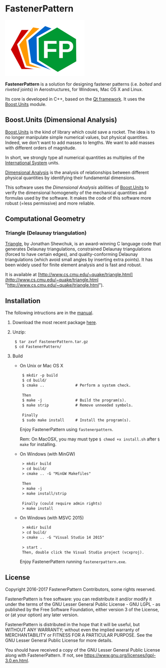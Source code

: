 # FastenerPattern

![logo_256x256.png](src/icons/logo/logo_256x256.png)

**FastenerPattern** is a solution for designing fastener patterns
(i.e. *bolted* and *riveted* joints) in Aerostructures, for Windows, Mac OS X and Linux.

Its core is developed in C++, based on the [Qt framework](https://www.qt.io/ "Qt framework").
It uses the [Boost.Units](http://boost.org/libs/units "http://boost.org/libs/units") module.


## Boost.Units (Dimensional Analysis)

[Boost.Units](http://boost.org/libs/units "http://boost.org/libs/units")
is the kind of library which could save a rocket.
The idea is to no longer manipulate simple numerical values, but physical quantities.
Indeed, we don't want to add masses to lengths.
We want to add masses with different orders of magnitude.

In short, we strongly type all numerical quantities as multiples of the
[International System](https://en.wikipedia.org/wiki/International_system
"https://en.wikipedia.org/wiki/International_system") units.

[Dimensional Analysis](https://en.wikipedia.org/wiki/Dimensional_analysis
"https://en.wikipedia.org/wiki/Dimensional_analysis")
is the analysis of relationships between different physical quantities
by identifying their fundamental dimensions.

This software uses the *Dimensional Analysis* abilities of
[Boost.Units](http://boost.org/libs/units "http://boost.org/libs/units")
to verify the dimensional homogeneity of the mechanical quantities and formulas used by the software.
It makes the code of this software more robust (=less permissive) and more reliable.


## Computational Geometry

### Triangle (Delaunay triangulation)

[Triangle](http://www.cs.cmu.edu/~quake/triangle.html "http://www.cs.cmu.edu/~quake/triangle.html"),
by Jonathan Shewchuk, is an award-winning C language code that generates Delaunay triangulations,
constrained Delaunay triangulations (forced to have certain edges), and quality-conforming
Delaunay triangulations (which avoid small angles by inserting extra points).
It has been widely used for finite element analysis and is fast and robust.

It is available at [http://www.cs.cmu.edu/~quake/triangle.html](http://www.cs.cmu.edu/~quake/triangle.html "http://www.cs.cmu.edu/~quake/triangle.html").



## Installation

The following intructions are in the
[manual](user-manual/User_Manual.pdf "User_Manual.pdf").

1. Download the most recent package
[here](https://github.com/setvisible/fastenerpattern/releases "Last Releases").

2. Unzip:

        $ tar zxvf FastenerPattern.tar.gz
        $ cd FastenerPattern/

3. Build

     - On Unix or Mac OS X

            $ mkdir -p build
            $ cd build/
            $ cmake ..              # Perform a system check.

            Then
            $ make -j               # Build the program(s).
            $ make strip            # Remove unneeded symbols.

            Finally
            $ sudo make install     # Install the program(s).

        Enjoy FastenerPattern using `fastenerpattern`.

        Rem: On MacOSX, you may must type
        `$ chmod +x install.sh`
        after `$ make` for installing.


     - On Windows (with MinGW)

            > mkdir build
            > cd build/
            > cmake .. -G "MinGW Makefiles"

            Then
            > make -j
            > make install/strip

            Finally (could require admin rights)
            > make install



     - On Windows (with MSVC 2015)

            > mkdir build
            > cd build/
            > cmake .. -G "Visual Studio 14 2015"

            > start .
            Then, double click the Visual Studio project (vcxproj).

        Enjoy FastenerPattern running `fastenerpattern.exe`.


## License

Copyright 2016-2017 FastenerPattern Contributors, some rights reserved.

FastenerPattern is free software: you can redistribute it and/or modify
it under the terms of the GNU Lesser General Public License - GNU LGPL -
as published by the Free Software Foundation, either version 3 of the License,
or (at your option) any later version.

FastenerPattern is distributed in the hope that it will be useful,
but WITHOUT ANY WARRANTY; without even the implied warranty of
MERCHANTABILITY or FITNESS FOR A PARTICULAR PURPOSE.  See the
GNU Lesser General Public License for more details.

You should have received a copy of the GNU Lesser General Public License
along with FastenerPattern. If not, see
<https://www.gnu.org/licenses/lgpl-3.0.en.html>.

